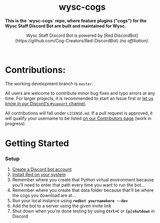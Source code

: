 <h1 align="center">
  wysc-cogs
</h1>

<strong align="center">
  This is the `wysc-cogs` repo, where feature plugins ("cogs") for the Wysc Staff Discord Bot are built and maintained for Wysc.
</strong>

<p align="center">
  Wysc Staff Discord Bot is powered by [Red DiscordBot](https://github.com/Cog-Creators/Red-DiscordBot) <i>(no affiliation)</i>.
</p>
 

# Contributions:

The working development branch is `master`.

All users are welcome to contribute minor bug fixes and typo errors at any time. For larger projects, it is recommended to start an Issue first or [let us know in our Discord's `#support` channel](https://wysc.us.to/invite).

All contributions will fall under `LICENSE.md`. If a pull request is approved, it will qualify your username to be listed [on our Contributors page](https://wysc.us.to/contributors) (work in progress).


# Getting Started

### Setup

1. [Create a Discord bot account](https://discordpy.readthedocs.io/en/latest/discord.html)
1. [Install Red on your system](https://github.com/Cog-Creators/Red-DiscordBot#installation)
1. Remember where you create that Python virtual environment because you'll need to enter that path every time you want to run the bot...
1. Remember where you create that data folder because that'll be where the cogs you download are at...
1. Run your local instance using **`redbot yournamehere --dev`**
1. Add the bot to a server using the given invite link
1. Shut down when you're done testing by using **`Ctrl+C`** or **`[p]shutdown`** in Discord
